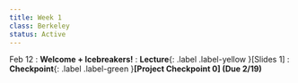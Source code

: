 ```yaml
---
title: Week 1
class: Berkeley
status: Active
---
```


Feb 12
: **Welcome + Icebreakers!**
: **Lecture**{: .label .label-yellow }[Slides 1]
: **Checkpoint**{: .label .label-green }**[Project Checkpoint 0] (Due 2/19)**
